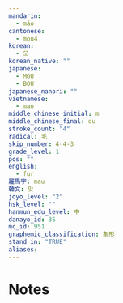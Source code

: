 ```yaml
---
mandarin:
  - máo
cantonese:
  - mou4
korean:
  - 모
korean_native: ""
japanese:
  - MOU
  - BOU
japanese_nanori: ""
vietnamese:
  - mao
middle_chinese_initial: m
middle_chinese_final: ɑu
stroke_count: "4"
radical: 毛
skip_number: 4-4-3
grade_level: 1
pos: ""
english:
  - fur
羅馬字: mau
韓文: 맛
joyo_level: "2"
hsk_level: ""
hanmun_edu_level: 中
danayo_id: 35
mc_id: 951
graphemic_classification: 象形
stand_in: "TRUE"
aliases:
---
```


# Notes
